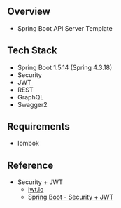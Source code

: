 ## Overview
* Spring Boot API Server Template

## Tech Stack
* Spring Boot 1.5.14 (Spring 4.3.18)
* Security
* JWT
* REST
* GraphQL
* Swagger2

## Requirements
* lombok

## Reference
* Security + JWT
    * [jwt.io](https://jwt.io/)
    * [Spring Boot - Security + JWT](http://heowc.tistory.com/46)
